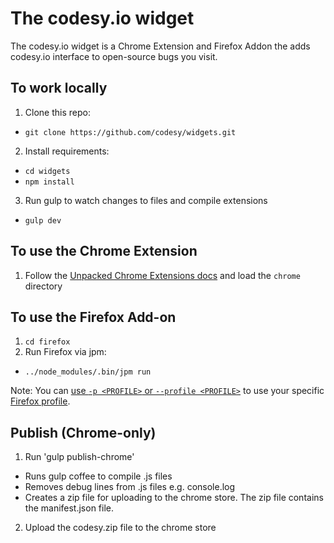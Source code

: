 # The codesy.io widget

The codesy.io widget is a Chrome Extension and Firefox Addon the adds codesy.io interface to open-source bugs you visit.


## To work locally

1. Clone this repo:
  * `git clone https://github.com/codesy/widgets.git`
2. Install requirements:
  * `cd widgets`
  * `npm install`
3. Run gulp to watch changes to files and compile extensions
  * `gulp dev`

## To use the Chrome Extension
1. Follow the [Unpacked Chrome Extensions
   docs](http://developer.chrome.com/extensions/getstarted.html#unpacked) and load the `chrome` directory

## To use the Firefox Add-on
1. `cd firefox`
2. Run Firefox via jpm:
  * `../node_modules/.bin/jpm run`

Note: You can [use `-p <PROFILE>` or `--profile
<PROFILE>`](https://github.com/mozilla/jpm#usage)  to use your specific
[Firefox
profile](https://support.mozilla.org/en-US/kb/profiles-where-firefox-stores-user-data).

## Publish (Chrome-only)
1. Run 'gulp publish-chrome'
  * Runs gulp coffee to compile .js files
  * Removes debug lines from .js files e.g. console.log
  * Creates a zip file for uploading to the chrome store.  The zip file contains the manifest.json file.
2. Upload the codesy.zip file to the chrome store
